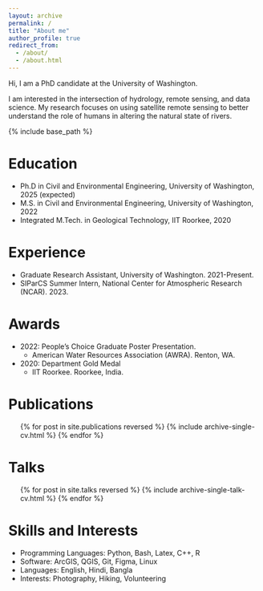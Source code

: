 ```yaml
---
layout: archive
permalink: /
title: "About me"
author_profile: true
redirect_from: 
  - /about/
  - /about.html
---
```


Hi, I am a PhD candidate at the University of Washington.

I am interested in the intersection of hydrology, remote sensing, and data science. My research focuses on using satellite remote sensing to better understand the role of humans in altering the natural state of rivers.

{% include base_path %}

Education
======
* Ph.D in Civil and Environmental Engineering, University of Washington, 2025 (expected)
* M.S. in Civil and Environmental Engineering, University of Washington, 2022
* Integrated M.Tech. in Geological Technology, IIT Roorkee, 2020

Experience
======
* Graduate Research Assistant, University of Washington. 2021-Present.
* SIParCS Summer Intern, National Center for Atmospheric Research (NCAR). 2023.

Awards
======
* 2022: People’s Choice Graduate Poster Presentation. 
  * American Water Resources Association (AWRA). Renton, WA.
* 2020: Department Gold Medal
  * IIT Roorkee. Roorkee, India.

Publications
======
  <ul>{% for post in site.publications reversed %}
    {% include archive-single-cv.html %}
  {% endfor %}</ul>
  
Talks
======
  <ul>{% for post in site.talks reversed %}
    {% include archive-single-talk-cv.html  %}
  {% endfor %}</ul>

Skills and Interests
======
* Programming Languages: Python, Bash, Latex, C++, R
* Software: ArcGIS, QGIS, Git, Figma, Linux
* Languages: English, Hindi, Bangla
* Interests: Photography, Hiking, Volunteering